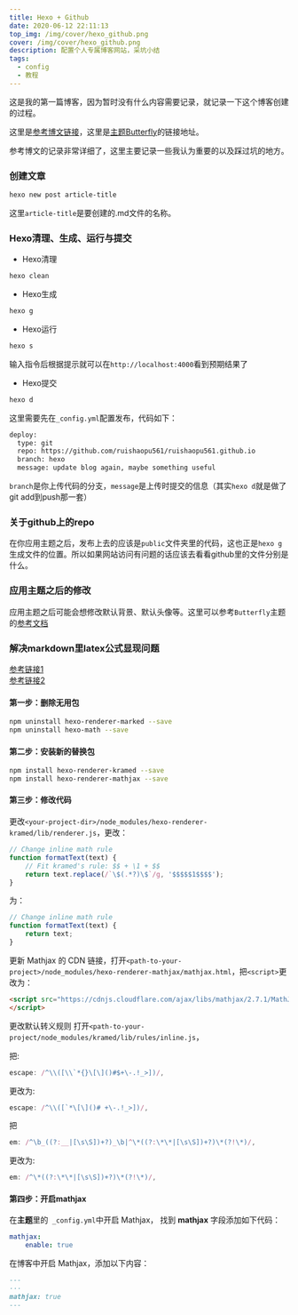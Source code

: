 ```yaml
---
title: Hexo + Github
date: 2020-06-12 22:11:13
top_img: /img/cover/hexo_github.png
cover: /img/cover/hexo_github.png
description: 配置个人专属博客网站，采坑小结
tags: 
  - config
  - 教程
---
```

这是我的第一篇博客，因为暂时没有什么内容需要记录，就记录一下这个博客创建的过程。

这里是[参考博文链接](https://zhuanlan.zhihu.com/p/35668237)，这里是[主题Butterfly](https://github.com/jerryc127/hexo-theme-butterfly)的链接地址。

参考博文的记录非常详细了，这里主要记录一些我认为重要的以及踩过坑的地方。

### 创建文章

```bash
hexo new post article-title
```

这里```article-title```是要创建的.md文件的名称。

### Hexo清理、生成、运行与提交

+ Hexo清理
```bash
hexo clean
```

+ Hexo生成
```bash
hexo g
```

+ Hexo运行
```bash
hexo s
```

输入指令后根据提示就可以在```http://localhost:4000```看到预期结果了

+ Hexo提交
```bash
hexo d
```

这里需要先在```_config.yml```配置发布，代码如下：
```bash
deploy:
  type: git
  repo: https://github.com/ruishaopu561/ruishaopu561.github.io
  branch: hexo
  message: update blog again, maybe something useful
```

`branch`是你上传代码的分支，`message`是上传时提交的信息（其实`hexo d`就是做了git add到push那一套）

### 关于github上的repo

在你应用主题之后，发布上去的应该是`public`文件夹里的代码，这也正是`hexo g`生成文件的位置。所以如果网站访问有问题的话应该去看看github里的文件分别是什么。

### 应用主题之后的修改

应用主题之后可能会想修改默认背景、默认头像等。这里可以参考`Butterfly`主题的[参考文档](https://docs.jerryc.me)

### 解决markdown里latex公式显现问题

[参考链接1](https://www.jianshu.com/p/e8d433a2c5b7)  
[参考链接2](https://www.jianshu.com/p/7ab21c7f0674)

#### 第一步：删除无用包
```bash
npm uninstall hexo-renderer-marked --save
npm uninstall hexo-math --save
```

#### 第二步：安装新的替换包
```bash
npm install hexo-renderer-kramed --save
npm install hexo-renderer-mathjax --save
```

#### 第三步：修改代码
更改`<your-project-dir>/node_modules/hexo-renderer-kramed/lib/renderer.js`，更改：
```js
// Change inline math rule
function formatText(text) {
    // Fit kramed's rule: $$ + \1 + $$
    return text.replace(/`\$(.*?)\$`/g, '$$$$$1$$$$');
}
```
为：
```js
// Change inline math rule
function formatText(text) {
    return text;
}
```

更新 Mathjax 的 CDN 链接，打开`<path-to-your-project>/node_modules/hexo-renderer-mathjax/mathjax.html`，把`<script>`更改为：
```html
<script src="https://cdnjs.cloudflare.com/ajax/libs/mathjax/2.7.1/MathJax.js?config=TeX-MML-AM_CHTML">
</script>
```

更改默认转义规则
打开`<path-to-your-project/node_modules/kramed/lib/rules/inline.js`，

把:
```js
escape: /^\\([\\`*{}\[\]()#$+\-.!_>])/,
```
更改为:
```js
escape: /^\\([`*\[\]()# +\-.!_>])/,
```
把
```js
em: /^\b_((?:__|[\s\S])+?)_\b|^\*((?:\*\*|[\s\S])+?)\*(?!\*)/,
```
更改为:
```js
em: /^\*((?:\*\*|[\s\S])+?)\*(?!\*)/,
```

#### 第四步：开启mathjax
在**主题**里的` _config.yml`中开启 Mathjax， 找到 **mathjax** 字段添加如下代码：
```yml
mathjax:
    enable: true
```
在博客中开启 Mathjax，添加以下内容：

```markdown
---
···
mathjax: true
---
```